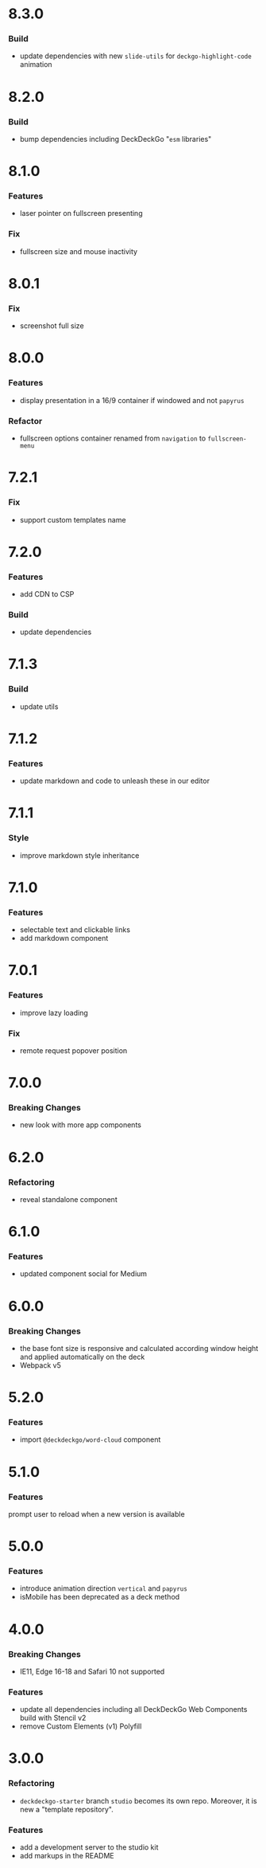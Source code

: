 # 8.3.0

### Build

- update dependencies with new `slide-utils` for `deckgo-highlight-code` animation

# 8.2.0

### Build

- bump dependencies including DeckDeckGo "`esm` libraries"

# 8.1.0

### Features

- laser pointer on fullscreen presenting

### Fix

- fullscreen size and mouse inactivity

# 8.0.1

### Fix

- screenshot full size

# 8.0.0

### Features

- display presentation in a 16/9 container if windowed and not `papyrus`

### Refactor

- fullscreen options container renamed from `navigation` to `fullscreen-menu`

# 7.2.1

### Fix

- support custom templates name

# 7.2.0

### Features

- add CDN to CSP

### Build

- update dependencies

# 7.1.3

### Build

- update utils

# 7.1.2

### Features

- update markdown and code to unleash these in our editor

# 7.1.1

### Style

- improve markdown style inheritance

# 7.1.0

### Features

- selectable text and clickable links
- add markdown component

# 7.0.1

### Features

- improve lazy loading

### Fix

- remote request popover position

# 7.0.0

### Breaking Changes

- new look with more app components

# 6.2.0

### Refactoring

- reveal standalone component

# 6.1.0

### Features

- updated component social for Medium

# 6.0.0

### Breaking Changes

- the base font size is responsive and calculated according window height and applied automatically on the deck
- Webpack v5

# 5.2.0

### Features

- import `@deckdeckgo/word-cloud` component

# 5.1.0

### Features

prompt user to reload when a new version is available

# 5.0.0

### Features

- introduce animation direction `vertical` and `papyrus`
- isMobile has been deprecated as a deck method

# 4.0.0

### Breaking Changes

- IE11, Edge 16-18 and Safari 10 not supported

### Features

- update all dependencies including all DeckDeckGo Web Components build with Stencil v2
- remove Custom Elements (v1) Polyfill

# 3.0.0

### Refactoring

- `deckdeckgo-starter` branch `studio` becomes its own repo. Moreover, it is new a "template repository".

### Features

- add a development server to the studio kit
- add markups in the README
